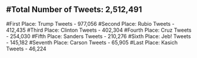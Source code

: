 #Total Number of Tweets: 2,512,491 
---
#First Place: Trump Tweets - 977,056
#Second Place: Rubio Tweets - 412,435
#Third Place: Clinton Tweets - 402,304
#Fourth Place: Cruz Tweets - 254,030
#Fifth Place: Sanders Tweets - 210,276
#Sixth Place: Jeb! Tweets - 145,182
#Seventh Place: Carson Tweets - 65,905
#Last Place: Kasich Tweets - 46,224
